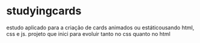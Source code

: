 # studyingcards
estudo aplicado para a criação de cards animados ou estáticousando html, css e js.
projeto que inici para evoluir tanto no css quanto no html
